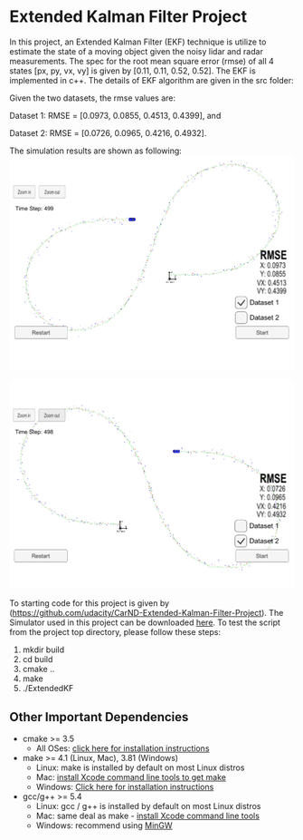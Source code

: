 # Extended Kalman Filter Project 

[image1]: ./Pic_Dataset1.png
[image2]: ./Pic_Dataset2.png


In this project, an Extended Kalman Filter (EKF) technique is utilize to estimate the state of a moving object given the noisy lidar and radar measurements. The spec for the root mean square error (rmse) of all 4 states [px, py, vx, vy] is given by [0.11, 0.11, 0.52, 0.52]. The EKF is implemented in c++. The details of EKF algorithm are given in the src folder:

Given the two datasets, the rmse values are:

Dataset 1: RMSE = [0.0973, 0.0855, 0.4513, 0.4399], and

Dataset 2: RMSE = [0.0726, 0.0965, 0.4216, 0.4932].

The simulation results are shown as following:
![EKF estimation result given Dataset 1, Green: Estimated states, Red: Lidar measurement, Blue: Radar measurement][image1] 


![EKF estimation result given Dataset 2][image2] 

To starting code for this project is given by (https://github.com/udacity/CarND-Extended-Kalman-Filter-Project).
The Simulator used in this project can be downloaded [here](https://github.com/udacity/self-driving-car-sim/releases). 
To test the script from the project top directory, please follow these steps:

1. mkdir build
2. cd build
3. cmake ..
4. make
5. ./ExtendedKF


## Other Important Dependencies

* cmake >= 3.5
  * All OSes: [click here for installation instructions](https://cmake.org/install/)
* make >= 4.1 (Linux, Mac), 3.81 (Windows)
  * Linux: make is installed by default on most Linux distros
  * Mac: [install Xcode command line tools to get make](https://developer.apple.com/xcode/features/)
  * Windows: [Click here for installation instructions](http://gnuwin32.sourceforge.net/packages/make.htm)
* gcc/g++ >= 5.4
  * Linux: gcc / g++ is installed by default on most Linux distros
  * Mac: same deal as make - [install Xcode command line tools](https://developer.apple.com/xcode/features/)
  * Windows: recommend using [MinGW](http://www.mingw.org/)

